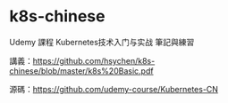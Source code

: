 # k8s-chinese
Udemy 課程 Kubernetes技术入门与实战 筆記與練習

講義：https://github.com/hsychen/k8s-chinese/blob/master/k8s%20Basic.pdf

源碼：https://github.com/udemy-course/Kubernetes-CN

